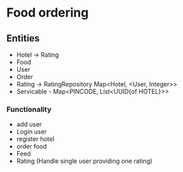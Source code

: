# Food ordering

## Entities
 - Hotel -> Rating
 - Food
 - User
 - Order
 - Rating -> RatingRepository Map<Hotel, <User, Integer>>
 - Servicable  - Map<PINCODE, List<UUID{of HOTEL}>>

### Functionality
- add user
- Login user
- register hotel
- order food
- Feed
- Rating (Handle single user providing one rating)

